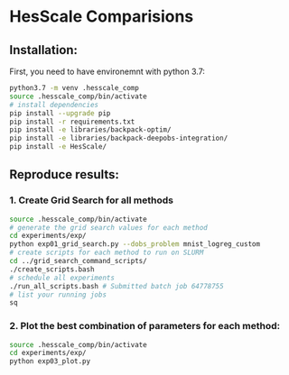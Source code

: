 # HesScale Comparisions

## Installation:
First, you need to have environemnt with python 3.7:
``` sh
python3.7 -m venv .hesscale_comp
source .hesscale_comp/bin/activate
# install dependencies
pip install --upgrade pip
pip install -r requirements.txt 
pip install -e libraries/backpack-optim/
pip install -e libraries/backpack-deepobs-integration/
pip install -e HesScale/
```

## Reproduce results:
### 1. Create Grid Search for all methods
``` sh
source .hesscale_comp/bin/activate
# generate the grid search values for each method
cd experiments/exp/
python exp01_grid_search.py --dobs_problem mnist_logreg_custom
# create scripts for each method to run on SLURM
cd ../grid_search_command_scripts/
./create_scripts.bash 
# schedule all experiments
./run_all_scripts.bash # Submitted batch job 64778755
# list your running jobs
sq
```

### 2. Plot the best combination of parameters for each method:
```sh
source .hesscale_comp/bin/activate
cd experiments/exp/
python exp03_plot.py
```